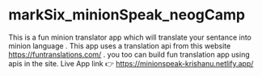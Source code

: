 # markSix_minionSpeak_neogCamp
This is a fun minion translator app which will translate your sentance into minion language .
This app uses a translation api from this website https://funtranslations.com/ . 
you too can build fun translation app using apis in the site. 
Live App link 👉 https://minionspeak-krishanu.netlify.app/
